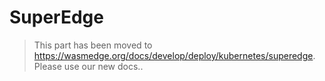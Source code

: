 # SuperEdge

> This part has been moved to  <https://wasmedge.org/docs/develop/deploy/kubernetes/superedge>. Please use our new docs..
